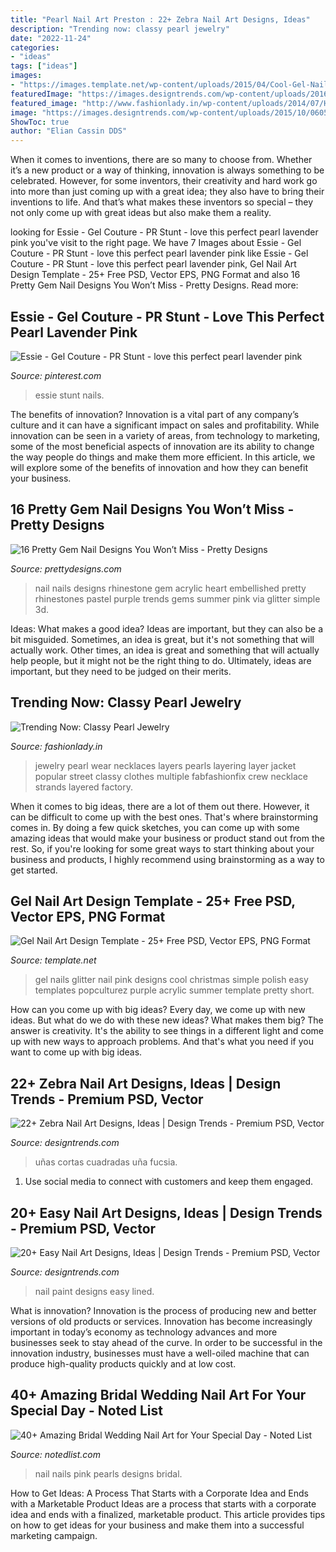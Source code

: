 ```yaml
---
title: "Pearl Nail Art Preston : 22+ Zebra Nail Art Designs, Ideas"
description: "Trending now: classy pearl jewelry"
date: "2022-11-24"
categories:
- "ideas"
tags: ["ideas"]
images:
- "https://images.template.net/wp-content/uploads/2015/04/Cool-Gel-Nail-Design.jpg"
featuredImage: "https://images.designtrends.com/wp-content/uploads/2016/04/26104647/White-Lined-Nail-Paint-Design.jpg"
featured_image: "http://www.fashionlady.in/wp-content/uploads/2014/07/High-fashion-street-look-pearl-jewelry.jpg"
image: "https://images.designtrends.com/wp-content/uploads/2015/10/06050603/Pink-Black-Zebra-Nail-Design.jpg"
ShowToc: true
author: "Elian Cassin DDS"
---
```



When it comes to inventions, there are so many to choose from. Whether it’s a new product or a way of thinking, innovation is always something to be celebrated. However, for some inventors, their creativity and hard work go into more than just coming up with a great idea; they also have to bring their inventions to life. And that’s what makes these inventors so special – they not only come up with great ideas but also make them a reality.

	

		
looking for Essie - Gel Couture - PR Stunt - love this perfect pearl lavender pink you've visit to the right page. We have 7 Images about Essie - Gel Couture - PR Stunt - love this perfect pearl lavender pink like Essie - Gel Couture - PR Stunt - love this perfect pearl lavender pink, Gel Nail Art Design Template - 25+ Free PSD, Vector EPS, PNG Format and also 16 Pretty Gem Nail Designs You Won’t Miss - Pretty Designs. Read more:
		
    
## Essie - Gel Couture - PR Stunt - Love This Perfect Pearl Lavender Pink

<img loading=lazy src="https://i.pinimg.com/736x/57/22/4f/57224fc2f16e16c6b7cfb4a5e3d01241.jpg" onerror="this.onerror=null;this.src='https://tse1.mm.bing.net/th?id=OIP.Edwv6jZcJKoZ0Lgw7Jhc2QHaII&amp;pid=15.1';" alt="Essie - Gel Couture - PR Stunt - love this perfect pearl lavender pink">

_Source: pinterest.com_

>essie stunt nails. 

	

The benefits of innovation?
Innovation is a vital part of any company’s culture and it can have a significant impact on sales and profitability. While innovation can be seen in a variety of areas, from technology to marketing, some of the most beneficial aspects of innovation are its ability to change the way people do things and make them more efficient. In this article, we will explore some of the benefits of innovation and how they can benefit your business.

    
## 16 Pretty Gem Nail Designs You Won’t Miss - Pretty Designs

<img loading=lazy src="http://www.prettydesigns.com/wp-content/uploads/2014/05/Pastel-Nails1.jpg" onerror="this.onerror=null;this.src='https://tse3.mm.bing.net/th?id=OIP.vMfvcMxi9qJDUgH1LMltWgHaKW&amp;pid=15.1';" alt="16 Pretty Gem Nail Designs You Won’t Miss - Pretty Designs">

_Source: prettydesigns.com_

>nail nails designs rhinestone gem acrylic heart embellished pretty rhinestones pastel purple trends gems summer pink via glitter simple 3d. 

	

Ideas: What makes a good idea?
Ideas are important, but they can also be a bit misguided. Sometimes, an idea is great, but it's not something that will actually work. Other times, an idea is great and something that will actually help people, but it might not be the right thing to do. Ultimately, ideas are important, but they need to be judged on their merits.

    
## Trending Now: Classy Pearl Jewelry

<img loading=lazy src="http://www.fashionlady.in/wp-content/uploads/2014/07/High-fashion-street-look-pearl-jewelry.jpg" onerror="this.onerror=null;this.src='https://tse4.mm.bing.net/th?id=OIP.CmRnAOTM1PI-NfR0etGExQHaLF&amp;pid=15.1';" alt="Trending Now: Classy Pearl Jewelry">

_Source: fashionlady.in_

>jewelry pearl wear necklaces layers pearls layering layer jacket popular street classy clothes multiple fabfashionfix crew necklace strands layered factory. 

	

When it comes to big ideas, there are a lot of them out there. However, it can be difficult to come up with the best ones. That's where brainstorming comes in. By doing a few quick sketches, you can come up with some amazing ideas that would make your business or product stand out from the rest. So, if you're looking for some great ways to start thinking about your business and products, I highly recommend using brainstorming as a way to get started.

    
## Gel Nail Art Design Template - 25+ Free PSD, Vector EPS, PNG Format

<img loading=lazy src="https://images.template.net/wp-content/uploads/2015/04/Cool-Gel-Nail-Design.jpg" onerror="this.onerror=null;this.src='https://tse4.mm.bing.net/th?id=OIP.z_-0F_FaFXMP3MR4b6m8pgHaKr&amp;pid=15.1';" alt="Gel Nail Art Design Template - 25+ Free PSD, Vector EPS, PNG Format">

_Source: template.net_

>gel nails glitter nail pink designs cool christmas simple polish easy templates popculturez purple acrylic summer template pretty short. 

	

How can you come up with big ideas?
Every day, we come up with new ideas. But what do we do with these new ideas? What makes them big? The answer is creativity. It's the ability to see things in a different light and come up with new ways to approach problems. And that's what you need if you want to come up with big ideas.

    
## 22+ Zebra Nail Art Designs, Ideas | Design Trends - Premium PSD, Vector

<img loading=lazy src="https://images.designtrends.com/wp-content/uploads/2015/10/06050603/Pink-Black-Zebra-Nail-Design.jpg" onerror="this.onerror=null;this.src='https://tse2.mm.bing.net/th?id=OIP.E__J32TgNfryyHeFz_uNDQHaJ3&amp;pid=15.1';" alt="22+ Zebra Nail Art Designs, Ideas | Design Trends - Premium PSD, Vector">

_Source: designtrends.com_

>uñas cortas cuadradas uña fucsia. 

	

1. Use social media to connect with customers and keep them engaged.

    
## 20+ Easy Nail Art Designs, Ideas | Design Trends - Premium PSD, Vector

<img loading=lazy src="https://images.designtrends.com/wp-content/uploads/2016/04/26104647/White-Lined-Nail-Paint-Design.jpg" onerror="this.onerror=null;this.src='https://tse4.mm.bing.net/th?id=OIP.XcVYKBqdo05RbnjgarXnBgHaJQ&amp;pid=15.1';" alt="20+ Easy Nail Art Designs, Ideas | Design Trends - Premium PSD, Vector">

_Source: designtrends.com_

>nail paint designs easy lined. 

	

What is innovation?
Innovation is the process of producing new and better versions of old products or services. Innovation has become increasingly important in today’s economy as technology advances and more businesses seek to stay ahead of the curve. In order to be successful in the innovation industry, businesses must have a well-oiled machine that can produce high-quality products quickly and at low cost.

    
## 40+ Amazing Bridal Wedding Nail Art For Your Special Day - Noted List

<img loading=lazy src="https://notedlist.com/wp-content/uploads/2015/07/wedding-nails/38-wedding-nail-art-designs.jpg" onerror="this.onerror=null;this.src='https://tse3.mm.bing.net/th?id=OIP.C7-Kcl-PH9DyDjWGPKsIHQHaKv&amp;pid=15.1';" alt="40+ Amazing Bridal Wedding Nail Art for Your Special Day - Noted List">

_Source: notedlist.com_

>nail nails pink pearls designs bridal. 

	

How to Get Ideas: A Process That Starts with a Corporate Idea and Ends with a Marketable Product
Ideas are a process that starts with a corporate idea and ends with a finalized, marketable product. This article provides tips on how to get ideas for your business and make them into a successful marketing campaign.

